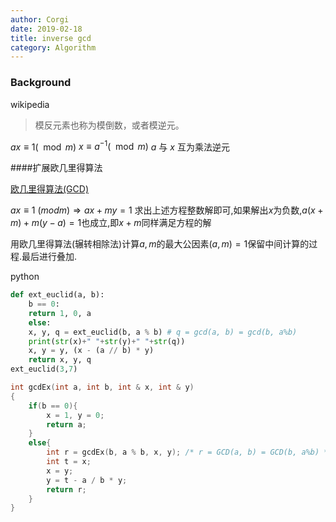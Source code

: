 ```yaml
---
author: Corgi
date: 2019-02-18
title: inverse gcd
category: Algorithm
---
```


### Background

wikipedia
> 模反元素也称为模倒数，或者模逆元。



$ax \equiv 1 (\mod m)$
$x \equiv a^{-1} (\mod m)$
$a$ 与 $x$ 互为乘法逆元


####扩展欧几里得算法

[欧几里得算法(GCD)](./gcd.html)

$ax \equiv 1\ (mod m) \Rightarrow ax + my = 1$
求出上述方程整数解即可,如果解出$x$为负数,$a(x+m) +m(y-a) = 1$也成立,即$x+m$同样满足方程的解

用欧几里得算法(辗转相除法)计算$a,m$的最大公因素$(a,m)= 1$保留中间计算的过程.最后进行叠加.


python
```python
def ext_euclid(a, b):
    b == 0:
    return 1, 0, a
    else:
    x, y, q = ext_euclid(b, a % b) # q = gcd(a, b) = gcd(b, a%b)
    print(str(x)+" "+str(y)+" "+str(q))
    x, y = y, (x - (a // b) * y)
    return x, y, q
ext_euclid(3,7)
```

``` cpp
int gcdEx(int a, int b, int & x, int & y)
{
    if(b == 0){
        x = 1, y = 0;
        return a;
    }
    else{
        int r = gcdEx(b, a % b, x, y); /* r = GCD(a, b) = GCD(b, a%b) */
        int t = x;
        x = y;
        y = t - a / b * y;
        return r;
    }
}
```
